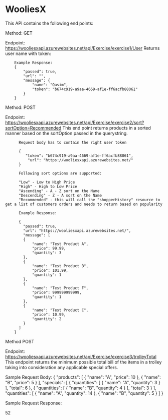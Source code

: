 # WooliesX

This API contains the following end points:


Method: GET

Endpoint: https://wooliesxapi.azurewebsites.net/api/Exercise/exercise1/User
Returns user name with token:

        Example Response:
        {
            "passed": true,
            "url": "",
            "message": {
                "name": "Qasim",
                "token": "b674c919-a9aa-4669-af1e-ff6acfb88061"
            }
        }


Method: POST

Endpoint: https://wooliesxapi.azurewebsites.net/api/Exercise/exercise2/sort?sortOption=Recommended
This end point returns products in a sorted manner based on the sortOption passed in the querystring.

          Request body has to contain the right user token
          
          {
             "token": "b674c919-a9aa-4669-af1e-ff6acfb88061",
              "url": "https://wooliesxapi.azurewebsites.net/"
          }
          
          Following sort options are supported:
          
          "Low" - Low to High Price
          "High" - High to Low Price
          "Ascending" - A - Z sort on the Name
          "Descending" - Z - A sort on the Name
          "Recommended" - this will call the "shopperHistory" resource to get a list of customers orders and needs to return based on popularity
          
          Example Response:
          
          {
            "passed": true,
            "url": "https://wooliesxapi.azurewebsites.net/",
            "message": [
            {
                "name": "Test Product A",
                "price": 99.99,
                "quantity": 3
            },
            {
                "name": "Test Product B",
                "price": 101.99,
                "quantity": 1
            },
            {
                "name": "Test Product F",
                "price": 999999999999,
                "quantity": 1
            },
            {
                "name": "Test Product C",
                "price": 10.99,
                "quantity": 2
            }
          ]
        }
          
          
          
          
Method POST

Endpoint: https://wooliesxapi.azurewebsites.net/api/Exercise/exercise3/trolleyTotal
This endpoint returns the minimum possible total bill of the items in a trolley taking into consideration any applicable special offers.

Sample Request Body:
{
  "products": [
    {
      "name": "A",
      "price": 10
    },
    {
    	"name": "B",
    	"price": 5
    }
  ],
  "specials": [
    {
      "quantities": [
        {
          "name": "A",
          "quantity": 3
        }
      ],
      "total": 6
    },
    {
      "quantities": [
        {
          "name": "B",
          "quantity": 4
        }
      ],
      "total": 3
    }
  ],
  "quantities": [
    {
      "name": "A",
      "quantity": 14
    },
    {
    "name": "B",
    "quantity": 5
    }
  ]
}


Sample Request Response:

52

      
